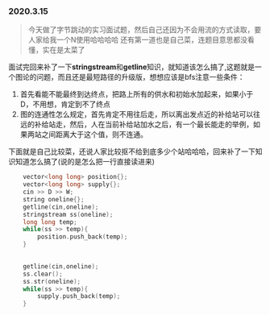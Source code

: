 ### 2020.3.15
> 今天做了字节跳动的实习面试题，然后自己还因为不会用流的方式读取，要人家给我一个N使用哈哈哈哈
还有第一道也是自己菜，连题目意思都没看懂，实在是太菜了

面试完回来补了一下**stringstream**和**getline**知识，就知道该怎么搞了,这题就是一个图论的问题，而且还是最短路径的升级版，想想应该是bfs注意一些条件：
1. 首先看能不能最终到达终点，把路上所有的供水和初始水加起来，如果小于D，不用想，肯定到不了终点
1. 图的连通性怎么规定，首先肯定不用往后走，所以离出发点近的补给站可以往远的补给站走，然后，人在当前补给站加水之后，有一个最长能走的举例，如果两站之间距离大于这个值，则不连通。

下面就是自己比较菜，还说人家比较抠不给到底多少个站哈哈哈，回来补了一下知识知道怎么搞了(说的是怎么把一行直接读进来)
```C++
    vector<long long> position{};
    vector<long long> supply{};
    cin >> D >> W;
    string oneline{};
    getline(cin,oneline);
    stringstream ss(oneline);
    long long temp;
    while(ss >> temp){
        position.push_back(temp);
    }
    

    getline(cin,oneline);
    ss.clear();
    ss.str(oneline);
    while(ss >> temp){
        supply.push_back(temp);
    }
```